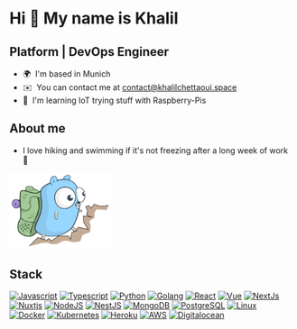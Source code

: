 # Hi 👋 My name is Khalil

## Platform | DevOps Engineer
- 🌍  I'm based in Munich
- ✉️  You can contact me at [contact@khalilchettaoui.space](mailto:contact@khalilchettaoui.space)
- 🧠  I'm learning IoT trying stuff with Raspberry-Pis
## About me
- I love hiking and swimming if it's not freezing after a long week of work 🌲
<img src="./hiking.svg" alt="gopher hiking" width="180"/>

## Stack

<p align="left">
<a href="https://developer.mozilla.org/en-US/docs/Web/JavaScript" target="_blank" rel="noreferrer"><img src="https://raw.githubusercontent.com/danielcranney/readme-generator/main/public/icons/skills/javascript-colored.svg" width="36" height="36" alt="Javascript" /></a>
 <a href="https://www.typescriptlang.org/" target="_blank" rel="noreferrer"><img src="https://raw.githubusercontent.com/danielcranney/readme-generator/main/public/icons/skills/typescript-colored.svg" width="36" height="36" alt="Typescript" /></a>
<a href="https://www.python.org/" target="_blank" rel="noreferrer"><img src="https://raw.githubusercontent.com/danielcranney/readme-generator/main/public/icons/skills/python-colored.svg" width="36" height="36" alt="Python" /></a>
 <a href="https://go.dev/" target="_blank" rel="noreferrer"><img src="https://pub-1458474669ee456389205cda37cb3e7d.r2.dev/gopher.svg" width="36" height="36" alt="Golang" /></a>
<a href="https://reactjs.org/" target="_blank" rel="noreferrer"><img src="https://raw.githubusercontent.com/danielcranney/readme-generator/main/public/icons/skills/react-colored.svg" width="36" height="36" alt="React" /></a>
<a href="https://vuejs.org/" target="_blank" rel="noreferrer"><img src="https://upload.wikimedia.org/wikipedia/commons/9/95/Vue.js_Logo_2.svg" width="36" height="36" alt="Vue" /></a>
<a href="https://nextjs.org/docs" target="_blank" rel="noreferrer"><img src="https://pub-1458474669ee456389205cda37cb3e7d.r2.dev/nextjs.svg" width="36" height="36" alt="NextJs" /></a>
<a href="https://nuxtjs.org/" target="_blank" rel="noreferrer"><img src="https://pub-1458474669ee456389205cda37cb3e7d.r2.dev/icon-green.svg" width="36" height="36" alt="Nuxtjs" /></a>
<a href="https://nodejs.org/en/" target="_blank" rel="noreferrer"><img src="https://raw.githubusercontent.com/danielcranney/readme-generator/main/public/icons/skills/nodejs-colored.svg" width="36" height="36" alt="NodeJS" /></a>
 <a href="https://docs.nestjs.com/" target="_blank" rel="noreferrer"><img src="https://raw.githubusercontent.com/danielcranney/readme-generator/main/public/icons/skills/nestjs-colored.svg" width="36" height="36" alt="NestJS" /></a>
<a href="https://www.mongodb.com/" target="_blank" rel="noreferrer"><img src="https://pub-1458474669ee456389205cda37cb3e7d.r2.dev/MongoDB_Logomark_SpringGreen.svg" width="36" height="36" alt="MongoDB" /></a>
<a href="https://www.postgresql.org/" target="_blank" rel="noreferrer"><img src="https://raw.githubusercontent.com/danielcranney/readme-generator/main/public/icons/skills/postgresql-colored.svg" width="36" height="36" alt="PostgreSQL" /></a>
<a href="https://www.linux.org/pages/download/" target="_blank" rel="noreferrer"><img src="https://raw.githubusercontent.com/danielcranney/readme-generator/main/public/icons/skills/linux-colored.svg" width="36" height="36" alt="Linux" /></a>
 <a href="https://www.docker.com/" target="_blank" rel="noreferrer"><img src="https://raw.githubusercontent.com/danielcranney/readme-generator/main/public/icons/skills/docker-colored.svg" width="36" height="36" alt="Docker" /></a>
 <a href="https://kubernetes.io/" target="_blank" rel="noreferrer"><img src="https://cdn.jsdelivr.net/gh/devicons/devicon/icons/kubernetes/kubernetes-plain.svg" width="36" height="36" alt="Kubernetes" /></a>
<a href="https://git-scm.com/" target="_blank" rel="noreferrer"><img src="https://raw.githubusercontent.com/danielcranney/readme-generator/main/public/icons/skills/git-colored.svg" width="36" height="36" alt="Heroku" /></a>
  <a href="https://aws.amazon.com/" target="_blank" rel="noreferrer"><img src="https://pub-1458474669ee456389205cda37cb3e7d.r2.dev/amazon-web-services-2.svg" width="36" height="36" alt="AWS" /></a>
 <a href="https://www.digitalocean.com/" target="_blank" rel="noreferrer"><img src="https://upload.wikimedia.org/wikipedia/commons/c/c2/DigitalOcean_icon.svg" width="36" height="36" alt="Digitalocean" /></a>
</p>
